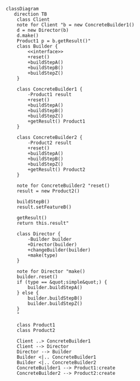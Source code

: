 ﻿```mermaid
classDiagram
   direction TB
    class Client
    note for Client "b = new ConcreteBuilder1()
    d = new Director(b)
    d.make()
    Product1 p = b.getResult()"
    class Builder {
        <<interface>>
        +reset()
        +buildStepA()
        +buildStepB()
        +buildStepZ()
    }

    class ConcreteBuilder1 {
        -Product1 result
        +reset()
        +buildStepA()
        +buildStepB()
        +buildStepZ()
        +getResult() Product1
    }

    class ConcreteBuilder2 {
        -Product2 result
        +reset()
        +buildStepA()
        +buildStepB()
        +buildStepZ()
        +getResult() Product2
    }

    note for ConcreteBuilder2 "reset()
    result = new Product2()
    
    buildStepB()
    result.setFeatureB()
    
    getResult()
    return this.result"

    class Director {
        -Builder builder
        +Director(builder)
        +changeBuilder(builder)
        +make(type)
    }

    note for Director "make()
    builder.reset()
    if (type == &quot;simple&quot;) {
        builder.buildStepA()
    } else {
        builder.buildStepB()
        builder.buildStepZ()
    }
    "

    class Product1
    class Product2

    Client ..> ConcreteBuilder1
    Client --> Director
    Director --> Builder
    Builder <|.. ConcreteBuilder1
    Builder <|.. ConcreteBuilder2
    ConcreteBuilder1 --> Product1:create
    ConcreteBuilder2 --> Product2:create

```